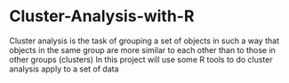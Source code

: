 # Cluster-Analysis-with-R
Cluster analysis is the task of grouping a set of objects in such a way that objects in the same group are more similar to each other than to those in other groups (clusters)
In this project will use some R tools to do cluster analysis
apply to a set of data
